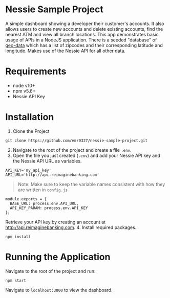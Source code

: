 # Nessie Sample Project
A simple dashboard showing a developer their customer's accounts. It also allows users to create new accounts and delete existing accounts, find the nearest ATM and view all branch locations. This app demonstrates basic usage of APIs in a NodeJS application. There is a seeded "database" of <a href="https://gist.github.com/erichurst/7882666">geo-data</a> which has a list of zipcodes and their corresponding latitude and longitude. Makes use of the Nessie API for all other data.

# Requirements
* node v10+
* npm v5.6+
* Nessie API Key

# Installation
1. Clone the Project
```
git clone https://github.com/emr0327/nessie-sample-project.git
```
2. Navigate to the root of the project and create a file `.env`.
3. Open the file you just created (`.env`) and add your Nessie API key and the Nessie API URL as variables.
```
API_KEY='my_api_key'
API_URL='http://api.reimaginebanking.com'
```
> Note: Make sure to keep the variable names consistent with how they are written in `config.js`
```
module.exports = {
  BASE_URL: process.env.API_URL,
  API_KEY_PARAM: process.env.API_KEY
};
```

Retrieve your API key by creating an account at http://api.reimaginebanking.com.
4. Install required packages.
```
npm install
```

# Running the Application
Navigate to the root of the project and run:
```
npm start
```

Navigate to `localhost:3000` to view the dashboard.